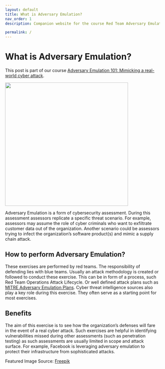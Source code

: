 ```yaml
---
layout: default
title: What is Adversary Emulation?
nav_order: 1
description: Companion website for the course Red Team Adversary Emulation 101: Mimicking a real-world cyber attack 

permalink: /
---
```

# What is Adversary Emulation?

This post is part of our course [Adversary Emulation 101: Mimicking a real-world cyber attack](https://courses.yaksas.in/p/adversary-emulation-101-mimicking-a-real-world-cyber-attack/?product_id=2250813&coupon_code=YCSCAELAUNCHSALE).

<img src="https://yaksas.in/ycscblog/wp-content/uploads/2021/01/3816517.jpg" width="400" style="vertical-align:middle">

Adversary Emulation is a form of cybersecurity assessment. During this assessment assessors replicate a specific threat scenario. For example, assessors may assume the role of cyber criminals who want to exfiltrate customer data out of the organization. Another scenario could be assessors trying to infect the organization’s software product(s) and mimic a supply chain attack.

## How to perform Adversary Emulation?

These exercises are performed by red teams. The responsibility of defending lies with blue teams. Usually an attack methodology is created or followed to conduct these exercise. This can be in form of a process, such Red Team Operations Attack Lifecycle. Or well defined attack plans such as [MITRE Adversary Emulation Plans](https://attack.mitre.org/resources/adversary-emulation-plans/). Cyber threat intelligence sources also play a key role during this exercise. They often serve as a starting point for most exercises.

## Benefits

The aim of this exercise is to see how the organization’s defenses will fare in the event of a real cyber attack. Such exercises are helpful in identifying vulnerabilities missed during other assessments (such as penetration testing) as such assessments are usually limited in scope and attack surface. For example, Facebook is leveraging adversary emulation to protect their infrastructure from sophisticated attacks.

Featured Image Source: [Freepik](https://www.freepik.com/vectors/technology)
